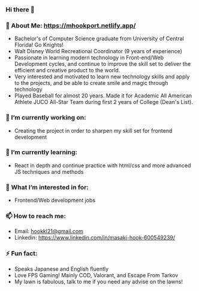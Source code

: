 ### Hi there 👋

### 💬 About Me: https://mhookport.netlify.app/

- Bachelor's of Computer Science graduate from University of Central Florida! Go Knights!
- Walt Disney World Recreational Coordinator (9 years of experience)
- Passionate in learning modern technology in Front-end/Web Development cycles, and continue to improve the skill set to deliver the efficient and creative product to the world.
- Very interested and motivated to learn new technology skills and apply to the projects, and be able to create smile and magic through technology
- Played Baseball for almost 20 years. Made it for Academic All American Athlete JUCO All-Star Team during first 2 years of College (Dean's List).

### 🔭 I’m currently working on:

- Creating the project in order to sharpen my skill set for frontend development

### 🌱 I’m currently learning:

- React in depth and continue practice with html/css and more advanced JS techniques and methods

### 👯 What I’m interested in for:

- Frontend/Web development jobs

### 📫 How to reach me:

- Email: hookkl21@gmail.com
- Linkedin: https://www.linkedin.com/in/masaki-hook-600549239/

### ⚡ Fun fact:

- Speaks Japanese and English fluently
- Love FPS Gaming! Mainly COD, Valorant, and Escape From Tarkov
- My lawn is fabulous, talk to me if you need any advise on the lawns!
